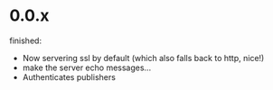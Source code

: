 # 0.0.x

finished:
  - Now servering ssl by default (which also falls back to http, nice!)
  - make the server echo messages...
  - Authenticates publishers

